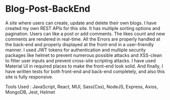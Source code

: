 # Blog-Post-BackEnd

A site where users can create, update and delete their own blogs. I have created my own REST APIs for this site.
It has multiple sorting options and pagination. Users can like a post or add comments.
The likes count and new comments are rendered in real-time.
All the Errors are properly handled at the back-end and properly displayed at the front-end in a user-friendly manner.
I used JWT tokens for authentication and multiple security packages like helmet to prevent numerous possible attacks and XSS-clean to filter user inputs and prevent cross-site scripting attacks.
I have used Material UI in required places to make the front-end look solid.
And finally, I have written tests for both front-end and back-end completely, and also this site is fully responsive.

Tools Used  :  JavaScript, React,  MUI,  Sass(Css),  NodeJS,  Express,  Axios,  MongoDB,  Jest,  Helmet
